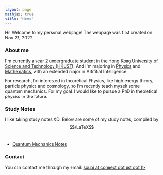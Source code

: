 ```yaml
---
layout: page
mathjax: true
title: "Home"
---
```


Hi! Welcome to my personal webpage! The webpage was first created on Nov 23, 2022.

### About me
I'm currently a year 2 undergraduate student in [the Hong Kong University of Science and Technology (HKUST)](https://hkust.edu.hk). And I'm majoring in [Physics](https://physics.ust.hk/) and [Mathematics](https://www.math.hkust.edu.hk/), with an extended major in Artifitial Intelligence.

For research, I’m interested in theoretical Physics, like high energy theory, particle physics and cosmology, so I’m recently teach myself some quantum mechanics. For my goal, I would like to pursue a PhD in theoretical physics in the future.

### Study Notes
I like taking study notes XD. Below are some of my study notes, compiled by $$\LaTeX$$.
* [Quantum Mechanics Notes](https://sxubi.github.io/Quantum_Mechanics_Notes.pdf)

### Contact
You can contact me through my email: <u>sxubi at connect dot ust dot hk</u>

